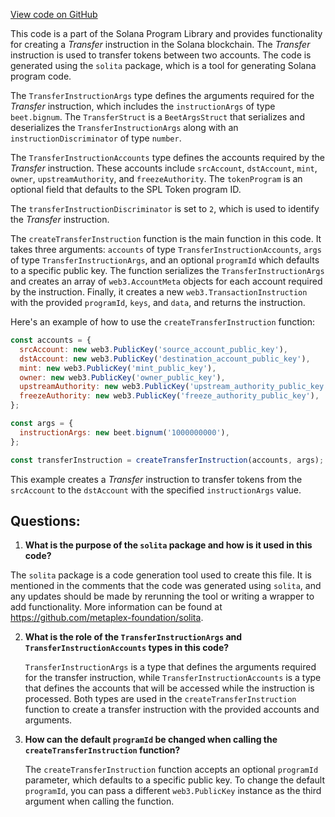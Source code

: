 [View code on GitHub](https://github.com/solana-labs/solana-program-library/managed-token/sdk/src/generated/instructions/Transfer.ts)

This code is a part of the Solana Program Library and provides functionality for creating a _Transfer_ instruction in the Solana blockchain. The _Transfer_ instruction is used to transfer tokens between two accounts. The code is generated using the `solita` package, which is a tool for generating Solana program code.

The `TransferInstructionArgs` type defines the arguments required for the _Transfer_ instruction, which includes the `instructionArgs` of type `beet.bignum`. The `TransferStruct` is a `BeetArgsStruct` that serializes and deserializes the `TransferInstructionArgs` along with an `instructionDiscriminator` of type `number`.

The `TransferInstructionAccounts` type defines the accounts required by the _Transfer_ instruction. These accounts include `srcAccount`, `dstAccount`, `mint`, `owner`, `upstreamAuthority`, and `freezeAuthority`. The `tokenProgram` is an optional field that defaults to the SPL Token program ID.

The `transferInstructionDiscriminator` is set to `2`, which is used to identify the _Transfer_ instruction.

The `createTransferInstruction` function is the main function in this code. It takes three arguments: `accounts` of type `TransferInstructionAccounts`, `args` of type `TransferInstructionArgs`, and an optional `programId` which defaults to a specific public key. The function serializes the `TransferInstructionArgs` and creates an array of `web3.AccountMeta` objects for each account required by the instruction. Finally, it creates a new `web3.TransactionInstruction` with the provided `programId`, `keys`, and `data`, and returns the instruction.

Here's an example of how to use the `createTransferInstruction` function:

```javascript
const accounts = {
  srcAccount: new web3.PublicKey('source_account_public_key'),
  dstAccount: new web3.PublicKey('destination_account_public_key'),
  mint: new web3.PublicKey('mint_public_key'),
  owner: new web3.PublicKey('owner_public_key'),
  upstreamAuthority: new web3.PublicKey('upstream_authority_public_key'),
  freezeAuthority: new web3.PublicKey('freeze_authority_public_key'),
};

const args = {
  instructionArgs: new beet.bignum('1000000000'),
};

const transferInstruction = createTransferInstruction(accounts, args);
```

This example creates a _Transfer_ instruction to transfer tokens from the `srcAccount` to the `dstAccount` with the specified `instructionArgs` value.
## Questions: 
 1. **What is the purpose of the `solita` package and how is it used in this code?**

   The `solita` package is a code generation tool used to create this file. It is mentioned in the comments that the code was generated using `solita`, and any updates should be made by rerunning the tool or writing a wrapper to add functionality. More information can be found at https://github.com/metaplex-foundation/solita.

2. **What is the role of the `TransferInstructionArgs` and `TransferInstructionAccounts` types in this code?**

   `TransferInstructionArgs` is a type that defines the arguments required for the transfer instruction, while `TransferInstructionAccounts` is a type that defines the accounts that will be accessed while the instruction is processed. Both types are used in the `createTransferInstruction` function to create a transfer instruction with the provided accounts and arguments.

3. **How can the default `programId` be changed when calling the `createTransferInstruction` function?**

   The `createTransferInstruction` function accepts an optional `programId` parameter, which defaults to a specific public key. To change the default `programId`, you can pass a different `web3.PublicKey` instance as the third argument when calling the function.